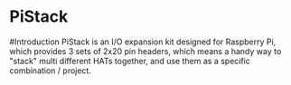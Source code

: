 # PiStack

#Introduction
PiStack is an I/O expansion kit designed for Raspberry Pi, which provides 3 sets of 2x20 pin headers, which means a handy way to "stack" multi different HATs together, and use them as a specific combination / project.
